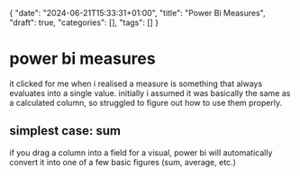 {
    "date": "2024-06-21T15:33:31+01:00",
    "title": "Power Bi Measures",
    "draft": true,
    "categories": [],
    "tags": []
}
# power bi measures
it clicked for me when i realised a measure is something that always evaluates into a single value.
initially i assumed it was basically the same as a calculated column, so struggled to figure out how to use them properly.

## simplest case: sum
if you drag a column into a field for a visual, power bi will automatically convert it into one of a few basic figures (sum, average, etc.)

